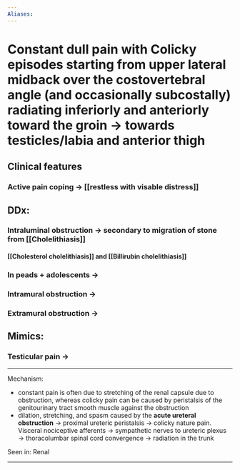```yaml
---
Aliases:
---
```

# Constant dull pain with Colicky episodes starting from upper lateral midback over the costovertebral angle (and occasionally subcostally) radiating inferiorly and anteriorly toward the groin → towards testicles/labia and anterior thigh
## Clinical features
### Active pain coping -> [[restless with visable distress]]
## DDx: 
### Intraluminal obstruction -> secondary to migration of stone from [[Cholelithiasis]]
#### [[Cholesterol cholelithiasis]] and [[Billirubin cholelithiasis]]
### In peads + adolescents -> 
### Intramural obstruction -> 
### Extramural obstruction -> 
## Mimics:
### Testicular pain -> 


---

Mechanism: 
- constant pain is often due to stretching of the renal capsule due to obstruction, whereas colicky pain can be caused by peristalsis of the genitourinary tract smooth muscle against the obstruction
- dilation, stretching, and spasm caused by the **acute ureteral obstruction** → proximal ureteric peristalsis → colicky nature pain. Visceral nociceptive afferents → sympathetic nerves to ureteric plexus → thoracolumbar spinal cord convergence → radiation in the trunk

Seen in: Renal

---